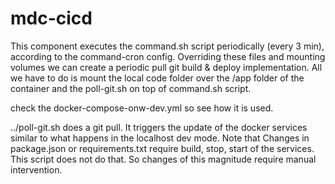 # mdc-cicd
This component executes the command.sh script periodically (every 3 min), according to the command-cron config.
Overriding these files and mounting volumes we can create a periodic pull git build & deploy implementation.
All we have to do is mount the local code folder over the /app folder of the container and the poll-git.sh on top of command.sh script.

check the docker-compose-onw-dev.yml so see how it is used.

../poll-git.sh does a git pull. It triggers the update of the docker services similar to what happens in the localhost dev mode. Note that Changes in package.json or requirements.txt require build, stop, start of the services. This script does not do that. So changes of this magnitude require manual intervention.
